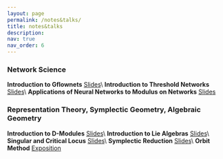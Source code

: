 ```yaml
---
layout: page
permalink: /notes&talks/
title: notes&talks
description:
nav: true
nav_order: 6
---
```


### Network Science


**Introduction to Gflownets** <a href="/notes/Gflownets Slides.pdf" target="_blank">Slides</a>\\
**Introduction to Threshold Networks** <a href="/notes/ctln_slides.pdf" target="_blank">Slides</a>\\
**Applications of Neural Networks to Modulus on Networks** <a href="/notes/Applications of Neural Networks to Modulus on Networks.pptx" target="_blank">Slides</a>
### Representation Theory, Symplectic Geometry, Algebraic Geometry


**Introduction to D-Modules** <a href="/notes/DModule.pdf" target="_blank">Slides</a>\\
**Introduction to Lie Algebras** <a href="/notes/Lie Alg.pdf" target="_blank">Slides</a>\\
**Singular and Critical Locus** <a href="/notes/singular.pdf" target="_blank">Slides</a>\\
**Symplectic Reduction** <a href="/notes/Symplectic Reduction.pdf" target="_blank">Slides</a>\\
**Orbit Method** <a href="/notes/orbit method.pdf" target="_blank">Exposition</a>

